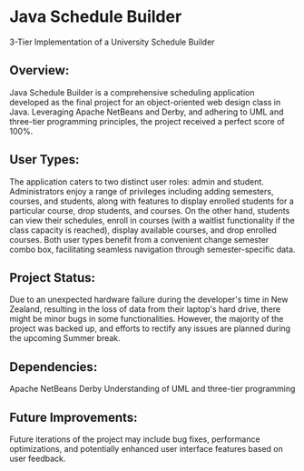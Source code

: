 # Java Schedule Builder
3-Tier Implementation of a University Schedule Builder

## Overview:
Java Schedule Builder is a comprehensive scheduling application developed as the final project for an object-oriented web design class in Java. Leveraging Apache NetBeans and Derby, and adhering to UML and three-tier programming principles, the project received a perfect score of 100%.

## User Types:
The application caters to two distinct user roles: admin and student. Administrators enjoy a range of privileges including adding semesters, courses, and students, along with features to display enrolled students for a particular course, drop students, and courses. On the other hand, students can view their schedules, enroll in courses (with a waitlist functionality if the class capacity is reached), display available courses, and drop enrolled courses. Both user types benefit from a convenient change semester combo box, facilitating seamless navigation through semester-specific data.

## Project Status:
Due to an unexpected hardware failure during the developer's time in New Zealand, resulting in the loss of data from their laptop's hard drive, there might be minor bugs in some functionalities. However, the majority of the project was backed up, and efforts to rectify any issues are planned during the upcoming Summer break.

## Dependencies:

Apache NetBeans
Derby
Understanding of UML and three-tier programming
## Future Improvements:
Future iterations of the project may include bug fixes, performance optimizations, and potentially enhanced user interface features based on user feedback.

